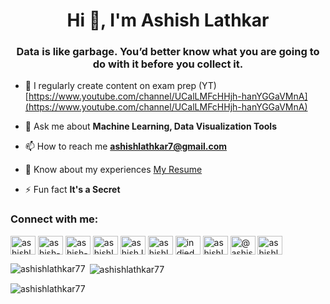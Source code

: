 <h1 align="center">Hi 👋, I'm Ashish Lathkar</h1>
<h3 align="center">Data is like garbage. You’d better know what you are going to do with it before you collect it.</h3>

- 📝 I regularly create content on exam prep (YT) [https://www.youtube.com/channel/UCalLMFcHHjh-hanYGGaVMnA](https://www.youtube.com/channel/UCalLMFcHHjh-hanYGGaVMnA)

- 💬 Ask me about **Machine Learning, Data Visualization Tools**

- 📫 How to reach me **ashishlathkar7@gmail.com**

- 📄 Know about my experiences [My Resume](https://drive.google.com/file/d/13Bf5qcqLJY0rwYCZsfM8bsD36iI3snxM/view?usp=sharing)

- ⚡ Fun fact **It's a Secret**

<h3 align="left">Connect with me:</h3>
<p align="left">
<a href="https://twitter.com/ashishlathkar1" target="blank"><img align="center" src="https://raw.githubusercontent.com/rahuldkjain/github-profile-readme-generator/master/src/images/icons/Social/twitter.svg" alt="ashishlathkar1" height="30" width="40" /></a>
<a href="https://linkedin.com/in/ashish-lathkar" target="blank"><img align="center" src="https://raw.githubusercontent.com/rahuldkjain/github-profile-readme-generator/master/src/images/icons/Social/linked-in-alt.svg" alt="ashish-lathkar" height="30" width="40" /></a>
<a href="https://stackoverflow.com/users/ashish-lathkar" target="blank"><img align="center" src="https://raw.githubusercontent.com/rahuldkjain/github-profile-readme-generator/master/src/images/icons/Social/stack-overflow.svg" alt="ashish-lathkar" height="30" width="40" /></a>
<a href="https://kaggle.com/ashishlathkar" target="blank"><img align="center" src="https://raw.githubusercontent.com/rahuldkjain/github-profile-readme-generator/master/src/images/icons/Social/kaggle.svg" alt="ashishlathkar" height="30" width="40" /></a>
<a href="https://fb.com/ashish.lathkar" target="blank"><img align="center" src="https://raw.githubusercontent.com/rahuldkjain/github-profile-readme-generator/master/src/images/icons/Social/facebook.svg" alt="ashish.lathkar" height="30" width="40" /></a>
<a href="https://instagram.com/ashishlathkar_7" target="blank"><img align="center" src="https://raw.githubusercontent.com/rahuldkjain/github-profile-readme-generator/master/src/images/icons/Social/instagram.svg" alt="ashishlathkar_7" height="30" width="40" /></a>
<a href="https://www.youtube.com/c/indieducate - ashish lathkar" target="blank"><img align="center" src="https://raw.githubusercontent.com/rahuldkjain/github-profile-readme-generator/master/src/images/icons/Social/youtube.svg" alt="indieducate - ashish lathkar" height="30" width="40" /></a>
<a href="https://www.hackerrank.com/ashishlathkar7" target="blank"><img align="center" src="https://raw.githubusercontent.com/rahuldkjain/github-profile-readme-generator/master/src/images/icons/Social/hackerrank.svg" alt="ashishlathkar7" height="30" width="40" /></a>
<a href="https://www.hackerearth.com/@ashishlathkar7" target="blank"><img align="center" src="https://raw.githubusercontent.com/rahuldkjain/github-profile-readme-generator/master/src/images/icons/Social/hackerearth.svg" alt="@ashishlathkar7" height="30" width="40" /></a>
<a href="https://auth.geeksforgeeks.org/user/ashishlathkar7" target="blank"><img align="center" src="https://raw.githubusercontent.com/rahuldkjain/github-profile-readme-generator/master/src/images/icons/Social/geeks-for-geeks.svg" alt="ashishlathkar7" height="30" width="40" /></a>
</p>

<p><img align="left" src="https://github-readme-stats.vercel.app/api/top-langs?username=ashishlathkar77&show_icons=true&locale=en&layout=compact" alt="ashishlathkar77" /></p>

<p>&nbsp;<img align="center" src="https://github-readme-stats.vercel.app/api?username=ashishlathkar77&show_icons=true&locale=en" alt="ashishlathkar77" /></p>

<p><img align="center" src="https://github-readme-streak-stats.herokuapp.com/?user=ashishlathkar77&" alt="ashishlathkar77" /></p>
